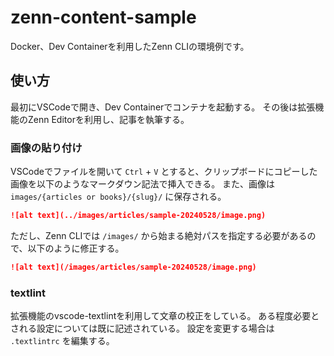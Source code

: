 # zenn-content-sample

Docker、Dev Containerを利用したZenn CLIの環境例です。

## 使い方

最初にVSCodeで開き、Dev Containerでコンテナを起動する。
その後は拡張機能のZenn Editorを利用し、記事を執筆する。

### 画像の貼り付け

VSCodeでファイルを開いて `Ctrl` + `V` とすると、クリップボードにコピーした画像を以下のようなマークダウン記法で挿入できる。
また、画像は `images/{articles or books}/{slug}/` に保存される。

``` markdown
![alt text](../images/articles/sample-20240528/image.png)
```

ただし、Zenn CLIでは `/images/` から始まる絶対パスを指定する必要があるので、以下のように修正する。

``` markdown
![alt text](/images/articles/sample-20240528/image.png)
```

### textlint

拡張機能のvscode-textlintを利用して文章の校正をしている。
ある程度必要とされる設定については既に記述されている。
設定を変更する場合は `.textlintrc` を編集する。
